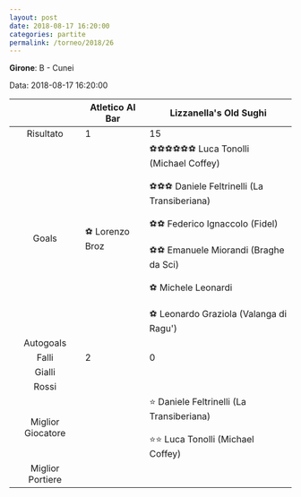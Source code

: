 ```yaml
---
layout: post
date: 2018-08-17 16:20:00
categories: partite
permalink: /torneo/2018/26
---
```

**Girone**: B - Cunei

Data: 2018-08-17 16:20:00

| | Atletico Al Bar | Lizzanella's Old Sughi |
|:-----:|-----|-----|
Risultato|1|15
Goals|⚽ Lorenzo Broz|⚽⚽⚽⚽⚽⚽ Luca Tonolli (Michael Coffey)<br/><br/>⚽⚽⚽ Daniele Feltrinelli (La Transiberiana)<br/><br/>⚽⚽ Federico Ignaccolo (Fidel)<br/><br/>⚽⚽ Emanuele Miorandi (Braghe da Sci)<br/><br/>⚽ Michele Leonardi<br/><br/>⚽ Leonardo Graziola (Valanga di Ragu')<br/>
Autogoals||
Falli|2|0
Gialli||
Rossi||
Miglior Giocatore||⭐ Daniele Feltrinelli (La Transiberiana)<br/><br/>⭐⭐ Luca Tonolli (Michael Coffey)<br/>
Miglior Portiere||